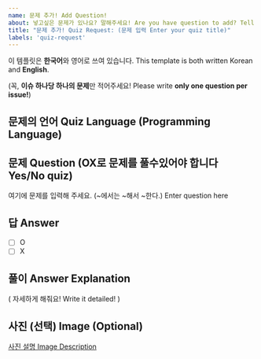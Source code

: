 ```yaml
---
name: 문제 추가! Add Question!
about: 넣고싶은 문제가 있나요? 말해주세요! Are you have question to add? Tell us!
title: "문제 추가! Quiz Request: (문제 입력 Enter your quiz title)"
labels: 'quiz-request'
---
```


이 템플릿은 **한국어**와 영어로 쓰여 있습니다.
This template is both written Korean and **English**.


(꼭, **이슈 하나당 하나의 문제**만 적어주세요! Please write **only one question per issue!**)

## 문제의 언어 Quiz Language (Programming Language)


## 문제 Question (OX로 문제를 풀수있어야 합니다 Yes/No quiz)
여기에 문제를 입력해 주세요. (~에서는 ~해서 ~한다.) Enter question here

## 답 Answer
- [ ] O
- [ ] X

## 풀이 Answer Explanation
( 자세하게 해줘요! Write it detailed! )

## 사진 (선택) Image (Optional)
[사진 설명 Image Description](https://해당-사진의-링크/enter-your-image-link-here)
